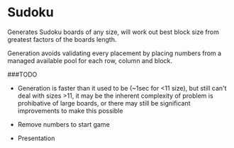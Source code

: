 # Sudoku

Generates Sudoku boards of any size, will work out best block size from greatest factors of
the boards length.

Generation avoids validating every placement by placing numbers from a managed available
pool for each row, column and block.

###TODO

- Generation is faster than it used to be (~1sec for <11 size), but still can't deal with sizes >11, it may be the inherent complexity of problem is prohibative of large boards, or there may still be significant improvements to make this possible

- Remove numbers to start game

- Presentation





